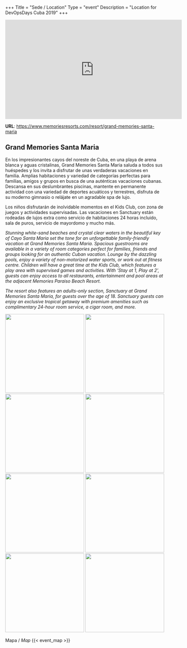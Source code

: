 +++
Title = "Sede / Location"
Type = "event"
Description = "Location for DevOpsDays Cuba 2019"
+++

<iframe width="560" height="315" src="https://www.youtube.com/embed/giggJM4DZLg" frameborder="0" allow="autoplay; encrypted-media" allowfullscreen></iframe>

**URL**: https://www.memoriesresorts.com/resort/grand-memories-santa-maria

## Grand Memories Santa Maria

En los impresionantes cayos del noreste de Cuba, en una playa de arena blanca y aguas cristalinas, Grand Memories Santa Maria saluda a todos sus huéspedes y los invita a disfrutar de unas verdaderas vacaciones en familia. Amplias habitaciones y variedad de categorías perfectas para familias, amigos y grupos en busca de una auténticas vacaciones cubanas. Descansa en sus deslumbrantes piscinas, mantente en permanente actividad con una variedad de deportes acuáticos y terrestres, disfruta de su moderno gimnasio o relájate en un agradable spa de lujo.

Los niños disfrutarán de inolvidable momentos en el Kids Club, con zona de juegos y actividades supervisadas. Las vacaciones en Sanctuary están rodeadas de lujos extra como servicio de habitaciones 24 horas incluido, sala de puros, servicio de mayordomo y mucho más.

*Stunning white-sand beaches and crystal clear waters in the beautiful key of Cayo Santa Maria set the tone for an unforgettable family-friendly vacation at Grand Memories Santa Maria. Spacious guestrooms are available in a variety of room categories perfect for families, friends and groups looking for an authentic Cuban vacation. Lounge by the dazzling pools, enjoy a variety of non-motorized water sports, or work out at fitness centre. Children will have a great time at the Kids Club, which features a play area with supervised games and activities. With ‘Stay at 1, Play at 2’, guests can enjoy access to all restaurants, entertainment and pool areas at the adjacent Memories Paraiso Beach Resort.* 
 
*The resort also features an adults-only section, Sanctuary at Grand Memories Santa Maria, for guests over the age of 18. Sanctuary guests can enjoy an exclusive tropical getaway with premium amenities such as complimentary 24-hour room service, a cigar room, and more.*

<img src="https://drive.google.com/uc?export=view&id=1o_TstEyQmYwV9YQG06kHDUuqaHgvPewB" style="width: 250px; max-width: 100%; height: auto"/>
<img src="https://drive.google.com/uc?export=view&id=16RFgqA2q6rULHgLcgLQJotrEEPpztrCI" style="width: 250px; max-width: 100%; height: auto"/>
<img src="https://drive.google.com/uc?export=view&id=1PMQyUx7QYOxxKJAF8CzDuZ6KhxKTs7K5" style="width: 250px; max-width: 100%; height: auto"/>
<img src="https://drive.google.com/uc?export=view&id=1dILsA0tZC77Wi3ddZCpULrrujdToUjSW" style="width: 250px; max-width: 100%; height: auto"/>
<img src="https://drive.google.com/uc?export=view&id=1VkcEyMzeZf6x9Qe5ioh8V2696030-U4J" style="width: 250px; max-width: 100%; height: auto"/>
<img src="https://drive.google.com/uc?export=view&id=1TM1txXQKyfiIuizyXb2R8NiwLd1Yi-vC" style="width: 250px; max-width: 100%; height: auto"/>
<img src="https://drive.google.com/uc?export=view&id=1xUQY7T-DfqOHHUtMjdUlPnYYhkJX2b-D" style="width: 250px; max-width: 100%; height: auto"/>
<img src="https://drive.google.com/uc?export=view&id=1WtcpZ2IEk3b2lyALC4uQRBXWy5Hbds7a" style="width: 250px; max-width: 100%; height: auto"/>

Mapa / *Map*
{{< event_map >}}